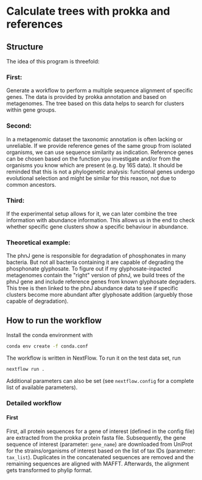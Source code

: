 # Calculate trees with prokka and references

## Structure

The idea of this program is threefold:

### First: 

Generate a workflow to perform a multiple sequence alignment of specific genes. The data is provided by prokka annotation and based on metagenomes. The tree based on this data helps to search for clusters within gene groups.

### Second: 

In a metagenomic dataset the taxonomic annotation is often lacking or unreliable. If we provide reference genes of the same group from isolated organisms, we can use sequence similarity as indication. Reference genes can be chosen based on the function you investigate and/or from the organisms you know which are present (e.g. by 16S data). It should be reminded that this is not a phylogenetic analysis: functional genes undergo evolutional selection and might be similar for this reason, not due to common ancestors.

### Third: 

If the experimental setup allows for it, we can later combine the tree information with abundance information. This allows us in the end to check whether specific gene clusters show a specific behaviour in abundance.

### Theoretical example: 

The phnJ gene is responsible for degradation of phosphonates in many bacteria. But not all bacteria containing it are capable of degrading the phosphonate glyphosate. To figure out if my glyphosate-inpacted metagenomes contain the "right" version of phnJ, we build trees of the phnJ gene and include reference genes from known glyphosate degraders. This tree is then linked to the phnJ abundance data to see if specific clusters become more abundant after glyphosate addition (arguebly those capable of degradation).

## How to run the workflow

Install the conda environment with

```bash
conda env create -f conda.conf
```
The workflow is written in NextFlow. To run it on the test data set, run

```bash
nextflow run .
```

Additional parameters can also be set (see `nextflow.config` for a complete list of available parameters).

### Detailed workflow

#### First

First, all protein sequences for a gene of interest (defined in the config file) are extracted from the prokka protein
fasta file. Subsequently, the gene sequence of interest (parameter: `gene_name`) are downloaded from UniProt for the
strains/organisms of interest based on the list of tax IDs (parameter: `tax_list`). Duplicates in the concatenated
sequences are removed and the remaining sequences are aligned with MAFFT. Afterwards, the alignment gets transformed
to phylip format.

